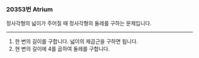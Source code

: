 ### 20353번 Atrium

정사각형의 넓이가 주어질 때 정사각형의 둘레를 구하는 문제입니다.

---

1. 한 변의 길이를 구합니다. 넓이의 제곱근을 구하면 됩니다.
2. 현 변의 길이에 4를 곱하여 둘레를 구합니다.